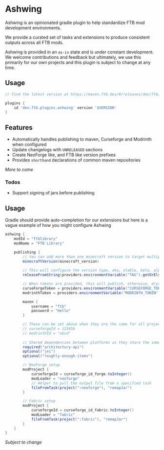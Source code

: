 # Ashwing

Ashwing is an opinionated gradle plugin to help standardize FTB mod development environments.

We provide a curated set of tasks and extensions to produce consistent outputs across all FTB mods.

Ashwing is provided in an `as-is` state and is under constant development. We welcome contributions and feedback but ultimately, we use this primarily for our own projects and this plugin is subject to change at any time.

## Usage

```groovy
// Find the latest version at https://maven.ftb.dev/#/releases/dev/ftb/plugins/ashwing/

plugins {
    id 'dev.ftb.plugins.ashwing' version '$VERSION'
}
```

## Features

- Automatically handles publishing to maven, Curseforge and Modrinth when configured
- Update changelogs with `UNRELEASED` sections
- Create NeoForge like, and FTB like version prefixes
- Provides `shorthand` declarations of common maven repositories

_More to come_

### Todos

- Support signing of jars before publishing

## Usage

Gradle should provide auto-completion for our extensions but here is a vague example of how you might configure Ashwing

```groovy
ashwing {
    modId = "ftblibrary"
    modName = "FTB Library"

    publishing {
        // You can add more than one minecraft version to target multiple versions
        minecraftVersion(minecraft_version)
        
        // This will configure the version type, aka, stable, beta, alpha. It will figure it out based on the input if it contains, beta, alpha or omits it for stable
        releaseFromString(providers.environmentVariable("TAG").getOrElse("release"))

        // When tokens are provided, this will publish, otherwise, dryrun
        curseForgeToken = providers.environmentVariable("CURSEFORGE_TOKEN").orElse("")
        modrinthToken = providers.environmentVariable("MODRINTH_TOKEN").orElse("")

        maven {
            username = "ftb"
            password = "Hello"
        }

        // These can be set above when they are the same for all projects.
        // curseforgeId = 123456
        // modrinthId = "abcd"
        
        // Shared dependencies between platforms as they share the same slug
        required("architectury-api")
        optional("jei")
        optional("roughly-enough-items")

        // NeoForge setup
        modProject {
            curseforgeId = curseforge_id_forge.toInteger()
            modLoader = "neoforge"
            // Helper to pull the output file from a specified task
            fileFromTask(project(":neoforge"), "remapJar")
        }

        // Fabric setup
        modProject {
            curseforgeId = curseforge_id_fabric.toInteger()
            modLoader = "fabric"
            fileFromTask(project(":fabric"), "remapJar")
        }
    }
}
```

_Subject to change_